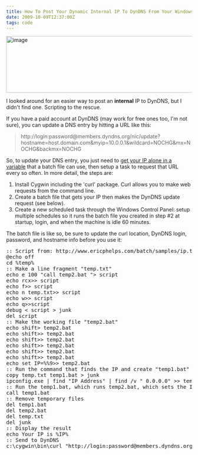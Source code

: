 ```yaml
---
title: How To Post Your Dynamic Internal IP To DynDNS From Your Windows Machine
date: 2009-10-09T12:37:00Z
tags: code
---
```

<img alt="image" height="153" src="https://ggr_com.s3.amazonaws.com/images/UpdateIP.bat-screenshot.jpg" width="512" />
<br/>

I looked around for an easier way to post an **internal** IP to DynDNS, 
but I didn't find one. Scripting to the rescue.

If you have a paid account at DynDNS (may work for free ones too, I'm 
not sure), you can update a DNS entry by hitting a URL like this:

> <div>
>   <p>
>     http://login:password@members.dyndns.org/nic/update?hostname=host.domain.com&myip=10.0.0.1&wildcard=NOCHG&mx=NOCHG&backmx=NOCHG
>   </p>
> </div>

So, to update your DNS entry, you just need to [get your IP alone in a 
variable][1] that a batch file can use, then setup a task to request 
that URL every so often. In more detail, the steps are:

1.  Install Cygwin including the 'curl' package. Curl allows you to make 
web requests from the command line.
2.  Create a batch file that gets your IP then makes the DynDNS update 
request (see below).
3.  Create a new scheduled task through the Windows Control Panel: setup 
multiple schedules so it runs the batch file you created in step #2 at 
startup, login, and when the machine is idle 60 minutes.

The batch file is like so, be sure to update the curl location, DynDNS 
login, password, and hostname info before you use it:

<pre>:: Script from: http://www.ericphelps.com/batch/samples/ip.txt
@echo off
cd %temp%
:: Make a line fragment "temp.txt"
echo e 100 "call temp2.bat "&gt; script
echo rcx&gt;&gt; script
echo f&gt;&gt; script
echo n temp.txt&gt;&gt; script
echo w&gt;&gt; script
echo q&gt;&gt;script
debug &lt; script &gt; junk
del script
:: Make the working file "temp2.bat"
echo shift&gt; temp2.bat
echo shift&gt;&gt; temp2.bat
echo shift&gt;&gt; temp2.bat
echo shift&gt;&gt; temp2.bat
echo shift&gt;&gt; temp2.bat
echo shift&gt;&gt; temp2.bat
echo set IP=%%9&gt;&gt; temp2.bat
:: Run the command that finds the IP and create "temp1.bat"
copy temp.txt temp1.bat &gt; junk
ipconfig.exe | find "IP Address" | find /v " 0.0.0.0" &gt;&gt; temp1.bat
:: Run the temp1.bat, which runs temp2.bat, which sets the IP variable
call temp1.bat
:: Remove temporary files
del temp1.bat
del temp2.bat
del temp.txt
del junk
:: Display the result
echo Your IP is %IP%
:: Send to DynDNS
c:\cygwin\bin\curl "http://login:password@members.dyndns.org/nic/update?hostname=host.domain.com&myip=10.0.0.1&wildcard=NOCHG&mx=NOCHG&backmx=NOCHG"
</pre>

 [1]: /how-to-get-your-ip-and-only-your-ip-in-windows.html
